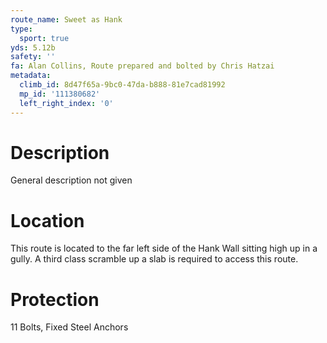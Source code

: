 ```yaml
---
route_name: Sweet as Hank
type:
  sport: true
yds: 5.12b
safety: ''
fa: Alan Collins, Route prepared and bolted by Chris Hatzai
metadata:
  climb_id: 8d47f65a-9bc0-47da-b888-81e7cad81992
  mp_id: '111380682'
  left_right_index: '0'
---
```

# Description
General description not given

# Location
This route is located to the far left side of the Hank Wall sitting high up in a gully. A third class scramble up a slab is required to access this route.

# Protection
11 Bolts, Fixed Steel Anchors
